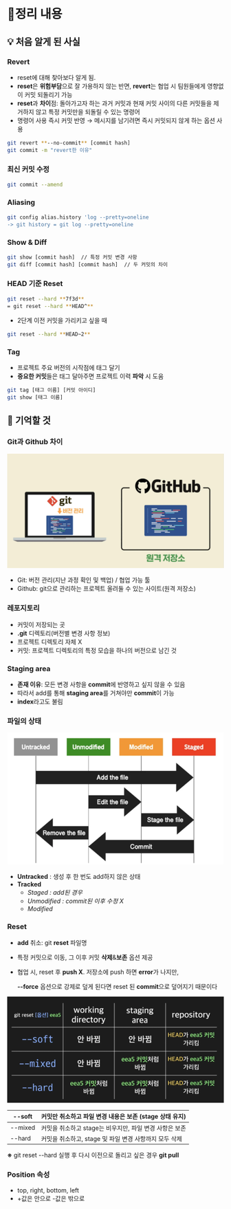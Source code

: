 # 📝정리 내용

## 💡 처음 알게 된 사실

### Revert

- reset에 대해 찾아보다 알게 됨.
- **reset**은 **위험부담**으로 잘 가용하지 않는 반면, **revert**는 협업 시 팀원들에게 영향없이 커밋 되돌리기 가능
- **reset**과 **차이**점: 돌아가고자 하는 과거 커밋과 현재 커밋 사이의 다른 커밋들을 제거하지 않고 특정 커밋만을 되돌릴 수 있는 명령어
- 명령어 사용 즉시 커밋 반영 → 메시지를 남기려면 즉시 커밋되지 않게 하는 옵션 사용

```bash
git revert **--no-commit** [commit hash] 
git commit -m "revert한 이유"
```

### 최신 커밋 수정

```bash
git commit --amend
```

### Aliasing

```bash
git config alias.history 'log --pretty=oneline
-> git history = git log --pretty=oneline
```

### Show & Diff

```bash
git show [commit hash]  // 특정 커밋 변경 사항 
git diff [commit hash] [commit hash]  // 두 커밋의 차이
```

### HEAD 기준 Reset

```bash
git reset --hard **7f3d** 
= git reset --hard **HEAD^**
```

- 2단계 이전 커밋을 가리키고 싶을 때

```bash
git reset --hard **HEAD~2**
```

### Tag

- 프로젝트 주요 버전의 시작점에 태그 달기
- **중요한 커밋**들은 태그 달아주면 프로젝트 이력 **파악** 시 도움

```bash
git tag [태그 이름] [커밋 아이디]
git show [태그 이름]
```

## 📌 기억할 것

### Git과 Github 차이

![alt text](image-2.png)

- Git: 버전 관리(지난 과정 확인 및 백업) / 협업 가능 툴
- Github: git으로 관리하는 프로젝트 올려둘 수 있는 사이트(원격 저장소)

### 레포지토리

- 커밋이 저장되는 곳
- **.git** 디렉토리(버전별 변경 사항 정보)
- 프로젝트 디렉토리 자체 X
- 커밋: 프로젝트 디렉토리의 특정 모습을 하나의 버전으로 남긴 것

### Staging area

- **존재 이유**: 모든 변경 사항을 **commit**에 반영하고 싶지 않을 수 있음
- 따라서 add를 통해 **staging area**를 거쳐야만 **commit**이 가능
- **index**라고도 불림

### 파일의 상태

![alt text](image.png)

- **Untracked** : 생성 후 한 번도 add하지 않은 상태
- **Tracked**
    - *Staged  : add된 경우*
    - *Unmodified : commit된 이후 수정 X*
    - *Modified*

### Reset

- **add** 취소: git **reset** 파일명
- 특정 커밋으로 이동, 그 이후 커밋 **삭제**&**보존** 옵션 제공
- 협업 시, reset 후 **push X**. 저장소에 push 하면 **error**가 나지만,

  **--force** 옵션으로 강제로 덮게 된다면 reset 된 **commit**으로 덮어지기 때문이다

![alt text](image-1.png)

| --soft | 커밋만 취소하고 파일 변경 내용은 보존 (stage 상태 유지) |
| --- | --- |
| --mixed | 커밋을 취소하고 stage는 비우지만, 파일 변경 사항은 보존 |
| --hard | 커밋을 취소하고, stage 및 파일 변경 사항까지 모두 삭제 |

**※** git reset --hard 실행 후 다시 이전으로 돌리고 싶은 경우 **git pull**

### Position 속성

- top, right, bottom, left
- +값은 안으로 -값은 밖으로